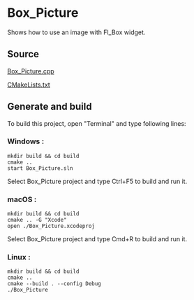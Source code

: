 # Box_Picture

Shows how to use an image with Fl_Box widget.

## Source

[Box_Picture.cpp](Box_Picture.cpp)

[CMakeLists.txt](CMakeLists.txt)

## Generate and build

To build this project, open "Terminal" and type following lines:

### Windows :

``` shell
mkdir build && cd build
cmake .. 
start Box_Picture.sln
```

Select Box_Picture project and type Ctrl+F5 to build and run it.

### macOS :

``` shell
mkdir build && cd build
cmake .. -G "Xcode"
open ./Box_Picture.xcodeproj
```

Select Box_Picture project and type Cmd+R to build and run it.

### Linux :

``` shell
mkdir build && cd build
cmake .. 
cmake --build . --config Debug
./Box_Picture
```
